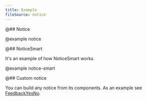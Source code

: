 ```yaml
---
title: Example
fileSource: notice
---
```


@## Notice

@example notice

@## NoticeSmart

It's an example of how NoticeSmart works.

@example notice-smart

@## Custom notice

You can build any notice from its components. As an example see [FeedbackYesNo](/components/feedback-yes-no/feedback-yes-no-code/#a414bd).

